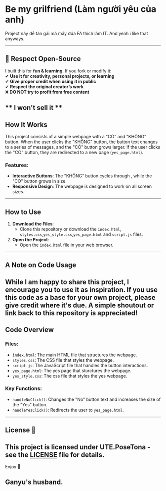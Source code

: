 # Be my grilfriend (Làm người yêu của anh)
Project này để tán gái mà mấy đứa FA thích làm IT. And yeah i like that anyways.


---
## **🚀 Respect Open-Source**
I built this for **fun & learning**. If you fork or modify it:  
✔ **Use it for creativity, personal projects, or learning**  
✔ **Give proper credit when using it in public**  
✔ **Respect the original creator’s work**  
❌ **DO NOT try to profit from free content**  

## ** I won't sell it **


## How It Works 

This project consists of a simple webpage with a "CÓ" and "KHÔNG" button. When the user clicks the "KHÔNG" button, the button text changes to a series of  messages, and the "CÓ" button grows larger. If the user clicks the "CÓ" button, they are redirected to a new page (`yes_page.html`).

### Features:
- **Interactive Buttons**: The "KHÔNG" button cycles through , while the "CO" button grows in size.
- **Responsive Design**: The webpage is designed to work on all screen sizes.

---

## How to Use 

1. **Download the Files**:
   - Clone this repository or download the `index.html`, `styles.css`,`yes_style.css`,`yes_page.html` and `script.js` files.
2. **Open the Project**:
   - Open the `index.html` file in your web browser.
---
## A Note on Code Usage 
While I am happy to share this project, I encourage you to use it as inspiration.
If you use this code as a base for your own project, please give credit where it's due. A simple shoutout or link back to this repository is appreciated!
---
## Code Overview 

### Files:

- `index.html`: The main HTML file that structures the webpage.
- `styles.css`: The CSS file that styles the webpage.
- `script.js`: The JavaScript file that handles the button interactions.
- `yes_page.html`: The yes page that sturctures the webpage.
- `yes_style.css`: The css file that styles the yes webpage.
### Key Functions:
- `handleNoClick()`: Changes the "No" button text and increases the size of the "Yes" button.
- `handleYesClick()`: Redirects the user to `yes_page.html`.
---
## License 📄
This project is licensed under UTE.PoseTona - see the [LICENSE](LICENSE) file for details.
---
Enjoy 💖

## Ganyu's husband.